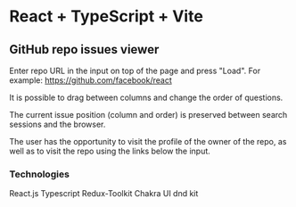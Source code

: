 # React + TypeScript + Vite

## GitHub repo issues viewer

Enter repo URL in the input on top of the page and press "Load".
For example: https://github.com/facebook/react

It is possible to drag between columns and change the order of questions.

The current issue position (column and order) is preserved between search sessions and the browser.

The user has the opportunity to visit the profile of the owner of the repo, as well as to visit the repo using the links below the input.

### Technologies

React.js
Typescript
Redux-Toolkit
Chakra UI
dnd kit
